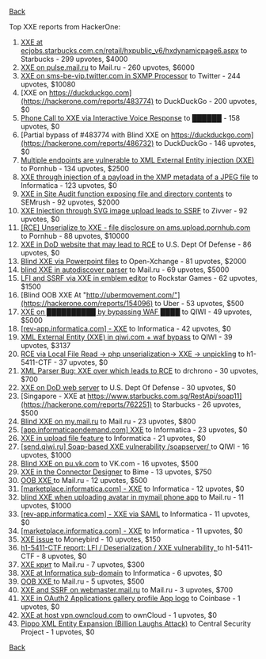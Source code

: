 [Back](../README.md)

Top XXE reports from HackerOne:

1. [XXE at ecjobs.starbucks.com.cn/retail/hxpublic_v6/hxdynamicpage6.aspx](https://hackerone.com/reports/500515) to Starbucks - 299 upvotes, $4000
2. [XXE on pulse.mail.ru](https://hackerone.com/reports/505947) to Mail.ru - 260 upvotes, $6000
3. [XXE on sms-be-vip.twitter.com in SXMP Processor](https://hackerone.com/reports/248668) to Twitter - 244 upvotes, $10080
4. [XXE on https://duckduckgo.com](https://hackerone.com/reports/483774) to DuckDuckGo - 200 upvotes, $0
5. [Phone Call to XXE via Interactive Voice Response](https://hackerone.com/reports/395296) to ██████ - 158 upvotes, $0
6. [Partial bypass of #483774 with Blind XXE on https://duckduckgo.com](https://hackerone.com/reports/486732) to DuckDuckGo - 146 upvotes, $0
7. [Multiple endpoints are vulnerable to XML External Entity injection (XXE) ](https://hackerone.com/reports/72272) to Pornhub - 134 upvotes, $2500
8. [XXE through injection of a payload in the XMP metadata of a JPEG file](https://hackerone.com/reports/836877) to Informatica - 123 upvotes, $0
9. [XXE in Site Audit function exposing file and directory contents](https://hackerone.com/reports/312543) to SEMrush - 92 upvotes, $2000
10. [XXE Injection through SVG image upload leads to SSRF](https://hackerone.com/reports/897244) to Zivver - 92 upvotes, $0
11. [[RCE] Unserialize to XXE - file disclosure on ams.upload.pornhub.com](https://hackerone.com/reports/142562) to Pornhub - 88 upvotes, $10000
12. [XXE in DoD website that may lead to RCE](https://hackerone.com/reports/227880) to U.S. Dept Of Defense - 86 upvotes, $0
13. [Blind XXE via Powerpoint files](https://hackerone.com/reports/334488) to Open-Xchange - 81 upvotes, $2000
14. [blind XXE in autodiscover parser](https://hackerone.com/reports/315837) to Mail.ru - 69 upvotes, $5000
15. [LFI and SSRF via XXE in emblem editor](https://hackerone.com/reports/347139) to Rockstar Games - 62 upvotes, $1500
16. [Blind OOB XXE At "http://ubermovement.com/"](https://hackerone.com/reports/154096) to Uber - 53 upvotes, $500
17. [XXE on ██████████ by bypassing WAF ████](https://hackerone.com/reports/433996) to QIWI - 49 upvotes, $5000
18. [[rev-app.informatica.com] - XXE](https://hackerone.com/reports/105434) to Informatica - 42 upvotes, $0
19. [XML External Entity (XXE) in qiwi.com + waf bypass](https://hackerone.com/reports/99279) to QIWI - 39 upvotes, $3137
20. [RCE via Local File Read -\> php unserialization-\> XXE -\> unpickling](https://hackerone.com/reports/415501) to h1-5411-CTF - 37 upvotes, $0
21. [XML Parser Bug: XXE over which leads to RCE](https://hackerone.com/reports/55431) to drchrono - 30 upvotes, $700
22. [XXE on DoD web server](https://hackerone.com/reports/188743) to U.S. Dept Of Defense - 30 upvotes, $0
23. [Singapore - XXE at https://www.starbucks.com.sg/RestApi/soap11](https://hackerone.com/reports/762251) to Starbucks - 26 upvotes, $500
24. [Blind XXE on my.mail.ru](https://hackerone.com/reports/276276) to Mail.ru - 23 upvotes, $800
25. [[app.informaticaondemand.com] XXE](https://hackerone.com/reports/105753) to Informatica - 23 upvotes, $0
26. [ XXE in upload file feature](https://hackerone.com/reports/105787) to Informatica - 21 upvotes, $0
27. [[send.qiwi.ru] Soap-based XXE vulnerability /soapserver/ ](https://hackerone.com/reports/36450) to QIWI - 16 upvotes, $1000
28. [Blind XXE on pu.vk.com](https://hackerone.com/reports/296622) to VK.com - 16 upvotes, $500
29. [XXE in the Connector Designer](https://hackerone.com/reports/112116) to Bime - 13 upvotes, $750
30. [OOB XXE ](https://hackerone.com/reports/690387) to Mail.ru - 12 upvotes, $500
31. [[marketplace.informatica.com] - XXE](https://hackerone.com/reports/106797) to Informatica - 12 upvotes, $0
32. [blind XXE when uploading avatar in mymail phone app](https://hackerone.com/reports/277341) to Mail.ru - 11 upvotes, $1000
33. [[rev-app.informatica.com] - XXE via SAML](https://hackerone.com/reports/106865) to Informatica - 11 upvotes, $0
34. [[marketplace.informatica.com] - XXE](https://hackerone.com/reports/106802) to Informatica - 11 upvotes, $0
35. [XXE issue](https://hackerone.com/reports/130661) to Moneybird - 10 upvotes, $150
36. [h1-5411-CTF report: LFI / Deserialization / XXE vulnerability, ](https://hackerone.com/reports/415233) to h1-5411-CTF - 8 upvotes, $0
37. [XXE крит](https://hackerone.com/reports/449627) to Mail.ru - 7 upvotes, $300
38. [XXE at Informatica sub-domain](https://hackerone.com/reports/150520) to Informatica - 6 upvotes, $0
39. [OOB XXE ](https://hackerone.com/reports/690295) to Mail.ru - 5 upvotes, $500
40. [XXE and SSRF on webmaster.mail.ru](https://hackerone.com/reports/12583) to Mail.ru - 3 upvotes, $700
41. [XXE in OAuth2 Applications gallery profile App logo](https://hackerone.com/reports/104620) to Coinbase - 1 upvotes, $0
42. [XXE at host vpn.owncloud.com](https://hackerone.com/reports/105980) to ownCloud - 1 upvotes, $0
43. [Pippo XML Entity Expansion (Billion Laughs Attack)](https://hackerone.com/reports/506791) to Central Security Project - 1 upvotes, $0


[Back](../README.md)